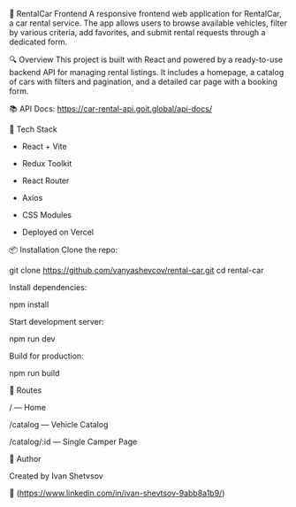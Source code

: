 🚗 RentalCar Frontend
A responsive frontend web application for RentalCar, a car rental service. The app allows users to browse available vehicles, filter by various criteria, add favorites, and submit rental requests through a dedicated form.

🔍 Overview
This project is built with React and powered by a ready-to-use backend API for managing rental listings. It includes a homepage, a catalog of cars with filters and pagination, and a detailed car page with a booking form.

📚 API Docs: https://car-rental-api.goit.global/api-docs/

🧰 Tech Stack

- React + Vite

- Redux Toolkit

- React Router

- Axios

- CSS Modules

- Deployed on Vercel 

📦 Installation
Clone the repo:

git clone https://github.com/vanyashevcov/rental-car.git
cd rental-car

Install dependencies:

npm install

Start development server:

npm run dev

Build for production:

npm run build

🔗 Routes

/ — Home

/catalog — Vehicle Catalog

/catalog/:id — Single Camper Page

👤 Author

Created by Ivan Shetvsov

🔗 (https://www.linkedin.com/in/ivan-shevtsov-9abb8a1b9/)